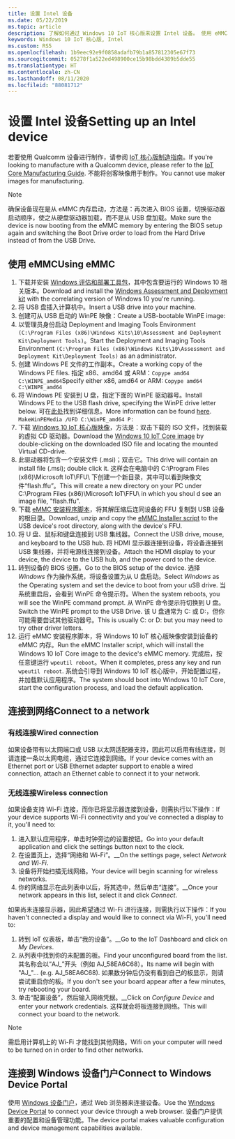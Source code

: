 ```yaml
---
title: 设置 Intel 设备
ms.date: 05/22/2019
ms.topic: article
description: 了解如何通过 Windows 10 IoT 核心版来设置 Intel 设备。 使用 eMMC、连接到网络，并连接到 Windows 设备门户。
keywords: Windows 10 IoT 核心版, Intel
ms.custom: RS5
ms.openlocfilehash: 1b9eec92e9f0858adafb79b1a857812305e67f73
ms.sourcegitcommit: 05278f1a522ed498900ce15b98bdd4389b5dde55
ms.translationtype: HT
ms.contentlocale: zh-CN
ms.lasthandoff: 08/11/2020
ms.locfileid: "88081712"
---
```

# <a name="setting-up-an-intel-device"></a><span data-ttu-id="ea090-105">设置 Intel 设备</span><span class="sxs-lookup"><span data-stu-id="ea090-105">Setting up an Intel device</span></span>

<span data-ttu-id="ea090-106">若要使用 Qualcomm 设备进行制作，请参阅 [IoT 核心版制造指南](https://docs.microsoft.com/windows-hardware/manufacture/iot/iot-core-manufacturing-guide)。</span><span class="sxs-lookup"><span data-stu-id="ea090-106">If you're looking to manufacture with a Qualcomm device, please refer to the [IoT Core Manufacturing Guide](https://docs.microsoft.com/windows-hardware/manufacture/iot/iot-core-manufacturing-guide).</span></span> <span data-ttu-id="ea090-107">不能将创客映像用于制作。</span><span class="sxs-lookup"><span data-stu-id="ea090-107">You cannot use maker images for manufacturing.</span></span>

> [!NOTE]
> <span data-ttu-id="ea090-108">确保设备现在是从 eMMC 内存启动，方法是：再次进入 BIOS 设置，切换驱动器启动顺序，使之从硬盘驱动器加载，而不是从 USB 盘加载。</span><span class="sxs-lookup"><span data-stu-id="ea090-108">Make sure the device is now booting from the eMMC memory by entering the BIOS setup again and switching the Boot Drive order to load from the Hard Drive instead of from the USB Drive.</span></span>

## <a name="using-emmc"></a><span data-ttu-id="ea090-109">使用 eMMC</span><span class="sxs-lookup"><span data-stu-id="ea090-109">Using eMMC</span></span>

1. <span data-ttu-id="ea090-110">下载并安装 [Windows 评估和部署工具包](https://docs.microsoft.com/windows-hardware/get-started/adk-install)，其中包含要运行的 Windows 10 相关版本。</span><span class="sxs-lookup"><span data-stu-id="ea090-110">Download and install the [Windows Assessment and Deployment kit](https://docs.microsoft.com/windows-hardware/get-started/adk-install) with the correlating version of Windows 10 you're running.</span></span>
2. <span data-ttu-id="ea090-111">将 USB 盘插入计算机中。</span><span class="sxs-lookup"><span data-stu-id="ea090-111">Insert a USB drive into your machine.</span></span>
3. <span data-ttu-id="ea090-112">创建可从 USB 启动的 WinPE 映像：</span><span class="sxs-lookup"><span data-stu-id="ea090-112">Create a USB-bootable WinPE image:</span></span>
4. <span data-ttu-id="ea090-113">以管理员身份启动 Deployment and Imaging Tools Environment `(C:\Program Files (x86)\Windows Kits\10\Assessment and Deployment Kit\Deployment Tools)`。</span><span class="sxs-lookup"><span data-stu-id="ea090-113">Start the Deployment and Imaging Tools Environment `(C:\Program Files (x86)\Windows Kits\10\Assessment and Deployment Kit\Deployment Tools)` as an administrator.</span></span>
5. <span data-ttu-id="ea090-114">创建 Windows PE 文件的工作副本。</span><span class="sxs-lookup"><span data-stu-id="ea090-114">Create a working copy of the Windows PE files.</span></span> <span data-ttu-id="ea090-115">指定 x86、amd64 或 ARM：`Copype amd64 C:\WINPE_amd64`</span><span class="sxs-lookup"><span data-stu-id="ea090-115">Specify either x86, amd64 or ARM: `Copype amd64 C:\WINPE_amd64`</span></span>
6. <span data-ttu-id="ea090-116">将 Windows PE 安装到 U 盘，指定下面的 WinPE 驱动器号。</span><span class="sxs-lookup"><span data-stu-id="ea090-116">Install Windows PE to the USB flash drive, specifying the WinPE drive letter below.</span></span> <span data-ttu-id="ea090-117">可在[此处](https://docs.microsoft.com/windows-hardware/manufacture/desktop/winpe-create-usb-bootable-drive)找到详细信息。</span><span class="sxs-lookup"><span data-stu-id="ea090-117">More information can be found [here](https://docs.microsoft.com/windows-hardware/manufacture/desktop/winpe-create-usb-bootable-drive).</span></span> `MakeWinPEMedia /UFD C:\WinPE_amd64 P:`
7. <span data-ttu-id="ea090-118">下载 [Windows 10 IoT 核心版映像](https://downloads.up-community.org/?post_type=wpdmpro&p=204&preview=true)，方法是：双击下载的 ISO 文件，找到装载的虚拟 CD 驱动器。</span><span class="sxs-lookup"><span data-stu-id="ea090-118">Download the [Windows 10 IoT Core image](https://downloads.up-community.org/?post_type=wpdmpro&p=204&preview=true) by double-clicking on the downloaded ISO file and locating the mounted Virtual CD-drive.</span></span>
8. <span data-ttu-id="ea090-119">此驱动器将包含一个安装文件 (.msi)；双击它。</span><span class="sxs-lookup"><span data-stu-id="ea090-119">This drive will contain an install file (.msi); double click it.</span></span> <span data-ttu-id="ea090-120">这样会在电脑中的 C:\Program Files (x86)\Microsoft IoT\FFU\ 下创建一个新目录，其中可以看到映像文件“flash.ffu”。</span><span class="sxs-lookup"><span data-stu-id="ea090-120">This will create a new directory on your PC under C:\Program Files (x86)\Microsoft IoT\FFU\ in which you shoul d see an image file, "flash.ffu".</span></span>
9. <span data-ttu-id="ea090-121">下载 [eMMC 安装程序脚本](https://github.com/ms-iot/content/blob/develop/Resources/eMMCInstaller.zip)，将其解压缩后连同设备的 FFU 复制到 USB 设备的根目录。</span><span class="sxs-lookup"><span data-stu-id="ea090-121">Download, unzip and copy the [eMMC Installer script](https://github.com/ms-iot/content/blob/develop/Resources/eMMCInstaller.zip) to the USB device's root directory, along with the device's FFU.</span></span>
10. <span data-ttu-id="ea090-122">将 U 盘、鼠标和键盘连接到 USB 集线器。</span><span class="sxs-lookup"><span data-stu-id="ea090-122">Connect the USB drive, mouse, and keyboard to the USB hub.</span></span> <span data-ttu-id="ea090-123">将 HDMI 显示器连接到设备，将设备连接到 USB 集线器，并将电源线连接到设备。</span><span class="sxs-lookup"><span data-stu-id="ea090-123">Attach the HDMI display to your device, the device to the USB hub, and the power cord to the device.</span></span>
11. <span data-ttu-id="ea090-124">转到设备的 BIOS 设置。</span><span class="sxs-lookup"><span data-stu-id="ea090-124">Go to the BIOS setup of the device.</span></span> <span data-ttu-id="ea090-125">选择 *Windows* 作为操作系统，将设备设置为从 U 盘启动。</span><span class="sxs-lookup"><span data-stu-id="ea090-125">Select *Windows* as the Operating system and set the device to boot from your uSB drive.</span></span> <span data-ttu-id="ea090-126">当系统重启后，会看到 WinPE 命令提示符。</span><span class="sxs-lookup"><span data-stu-id="ea090-126">When the system reboots, you will see the WinPE command prompt.</span></span> <span data-ttu-id="ea090-127">从 WinPE 命令提示符切换到 U 盘。</span><span class="sxs-lookup"><span data-stu-id="ea090-127">Switch the WinPE prompt to the USB Drive.</span></span> <span data-ttu-id="ea090-128">该 U 盘通常为 C: 或 D:，但你可能需要尝试其他驱动器号。</span><span class="sxs-lookup"><span data-stu-id="ea090-128">This is usually C: or D: but you may need to try other driver letters.</span></span>
12. <span data-ttu-id="ea090-129">运行 eMMC 安装程序脚本，将 Windows 10 IoT 核心版映像安装到设备的 eMMC 内存。</span><span class="sxs-lookup"><span data-stu-id="ea090-129">Run the eMMC Installer script, which will install the Windows 10 IoT Core image to the device's eMMC memory.</span></span> <span data-ttu-id="ea090-130">完成后，按任意键运行 `wpeutil reboot`。</span><span class="sxs-lookup"><span data-stu-id="ea090-130">When it completes, press any key and run `wpeutil reboot`.</span></span> <span data-ttu-id="ea090-131">系统会引导到 Windows 10 IoT 核心版中，开始配置过程，并加载默认应用程序。</span><span class="sxs-lookup"><span data-stu-id="ea090-131">The system should boot into Windows 10 IoT Core, start the configuration process, and load the default application.</span></span>

## <a name="connect-to-a-network"></a><span data-ttu-id="ea090-132">连接到网络</span><span class="sxs-lookup"><span data-stu-id="ea090-132">Connect to a network</span></span>

### <a name="wired-connection"></a><span data-ttu-id="ea090-133">有线连接</span><span class="sxs-lookup"><span data-stu-id="ea090-133">Wired connection</span></span>
<span data-ttu-id="ea090-134">如果设备带有以太网端口或 USB 以太网适配器支持，因此可以启用有线连接，则请连接一条以太网电缆，通过它连接到网络。</span><span class="sxs-lookup"><span data-stu-id="ea090-134">If your device comes with an Ethernet port or USB Ethernet adapter support to enable a wired connection, attach an Ethernet cable to connect it to your network.</span></span>

### <a name="wireless-connection"></a><span data-ttu-id="ea090-135">无线连接</span><span class="sxs-lookup"><span data-stu-id="ea090-135">Wireless connection</span></span>
<span data-ttu-id="ea090-136">如果设备支持 Wi-Fi 连接，而你已将显示器连接到设备，则需执行以下操作：</span><span class="sxs-lookup"><span data-stu-id="ea090-136">If your device supports Wi-Fi connectivity and you've connected a display to it, you'll need to:</span></span>

1. <span data-ttu-id="ea090-137">进入默认应用程序，单击时钟旁边的设置按钮。</span><span class="sxs-lookup"><span data-stu-id="ea090-137">Go into your default application and click the settings button next to the clock.</span></span>
2. <span data-ttu-id="ea090-138">在设置页上，选择“网络和 Wi-Fi”。__</span><span class="sxs-lookup"><span data-stu-id="ea090-138">On the settings page, select _Network and Wi-Fi_.</span></span>
3. <span data-ttu-id="ea090-139">设备将开始扫描无线网络。</span><span class="sxs-lookup"><span data-stu-id="ea090-139">Your device will begin scanning for wireless networks.</span></span>
4. <span data-ttu-id="ea090-140">你的网络显示在此列表中以后，将其选中，然后单击“连接”。__</span><span class="sxs-lookup"><span data-stu-id="ea090-140">Once your network appears in this list, select it and click _Connect_.</span></span>

<span data-ttu-id="ea090-141">如果尚未连接显示器，因此希望通过 Wi-Fi 进行连接，则需执行以下操作：</span><span class="sxs-lookup"><span data-stu-id="ea090-141">If you haven't connected a display and would like to connect via Wi-Fi, you'll need to:</span></span>

1. <span data-ttu-id="ea090-142">转到 IoT 仪表板，单击“我的设备”。__</span><span class="sxs-lookup"><span data-stu-id="ea090-142">Go to the IoT Dashboard and click on _My Devices_.</span></span>
2. <span data-ttu-id="ea090-143">从列表中找到你的未配置的板。</span><span class="sxs-lookup"><span data-stu-id="ea090-143">Find your unconfigured board from the list.</span></span> <span data-ttu-id="ea090-144">其名称会以“AJ_”开头（例如 AJ_58EA6C68）。</span><span class="sxs-lookup"><span data-stu-id="ea090-144">Its name will begin with "AJ_"... (e.g. AJ_58EA6C68).</span></span> <span data-ttu-id="ea090-145">如果数分钟后仍没有看到自己的板显示，则请尝试重启你的板。</span><span class="sxs-lookup"><span data-stu-id="ea090-145">If you don't see your board appear after a few minutes, try rebooting your board.</span></span>
3. <span data-ttu-id="ea090-146">单击“配置设备”，然后输入网络凭据。__</span><span class="sxs-lookup"><span data-stu-id="ea090-146">Click on _Configure Device_ and enter your network credentials.</span></span> <span data-ttu-id="ea090-147">这样就会将板连接到网络。</span><span class="sxs-lookup"><span data-stu-id="ea090-147">This will connect your board to the network.</span></span>

> [!NOTE]
> <span data-ttu-id="ea090-148">需启用计算机上的 Wi-Fi 才能找到其他网络。</span><span class="sxs-lookup"><span data-stu-id="ea090-148">Wifi on your computer will need to be turned on in order to find other networks.</span></span>

## <a name="connect-to-windows-device-portal"></a><span data-ttu-id="ea090-149">连接到 Windows 设备门户</span><span class="sxs-lookup"><span data-stu-id="ea090-149">Connect to Windows Device Portal</span></span>

<span data-ttu-id="ea090-150">使用 [Windows 设备门户](../manage-your-device/DevicePortal.md)，通过 Web 浏览器来连接设备。</span><span class="sxs-lookup"><span data-stu-id="ea090-150">Use the [Windows Device Portal](../manage-your-device/DevicePortal.md) to connect your device through a web browser.</span></span> <span data-ttu-id="ea090-151">设备门户提供重要的配置和设备管理功能。</span><span class="sxs-lookup"><span data-stu-id="ea090-151">The device portal makes valuable configuration and device management capabilities available.</span></span> 


